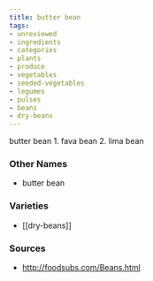 ```yaml
---
title: butter bean
tags:
- unreviewed
- ingredients
- categories
- plants
- produce
- vegetables
- seeded-vegetables
- legumes
- pulses
- beans
- dry-beans
---
```

butter bean 1. fava bean 2. lima bean

### Other Names

* butter bean

### Varieties

* [[dry-beans]]

### Sources
* http://foodsubs.com/Beans.html

